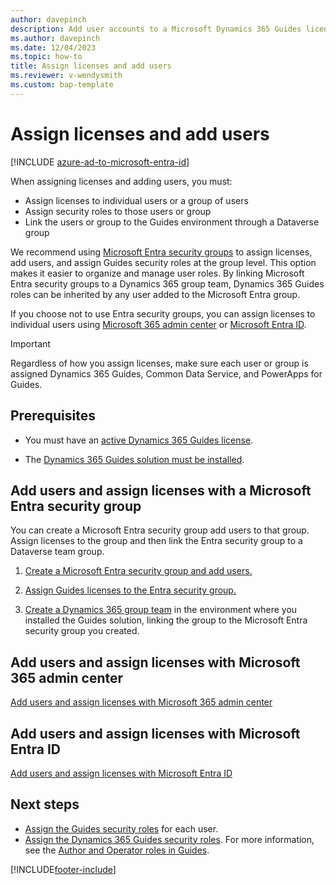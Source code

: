 ```yaml
---
author: davepinch
description: Add user accounts to a Microsoft Dynamics 365 Guides license.
ms.author: davepinch
ms.date: 12/04/2023
ms.topic: how-to
title: Assign licenses and add users
ms.reviewer: v-wendysmith
ms.custom: bap-template
---
```


# Assign licenses and add users

[!INCLUDE [azure-ad-to-microsoft-entra-id](../includes/azure-ad-to-microsoft-entra-id.md)]

When assigning licenses and adding users, you must:

- Assign licenses to individual users or a group of users
- Assign security roles to those users or group
- Link the users or group to the Guides environment through a Dataverse group

We recommend using [Microsoft Entra security groups](/entra/fundamentals/concept-group-based-licensing) to assign licenses, add users, and assign Guides security roles at the group level. This option makes it easier to organize and manage user roles. By linking Microsoft Entra security groups  to a Dynamics 365 group team, Dynamics 365 Guides roles can be inherited by any user added to the Microsoft Entra group.

If you choose not to use Entra security groups, you can assign licenses to individual users using [Microsoft 365 admin center](#add-users-and-assign-licenses-with-the-microsoft-365-admin-center) or [Microsoft Entra ID](#add-users-and-assign-licenses-with-microsoft-entra-id). 

> [!IMPORTANT]
> Regardless of how you assign licenses, make sure each user or group is assigned Dynamics 365 Guides, Common Data Service, and PowerApps for Guides.

## Prerequisites

- You must have an [active Dynamics 365 Guides license](buy-guides.md).

- The [Dynamics 365 Guides solution must be installed](install-guides.md).

## Add users and assign licenses with a Microsoft Entra security group

You can create a Microsoft Entra security group add users to that group. Assign licenses to the group and then link the Entra security group to a Dataverse team group.

1. [Create a Microsoft Entra security group and add users.](/entra/fundamentals/how-to-manage-groups)

1. [Assign Guides licenses to the Entra security group.](/entra/identity/users/licensing-groups-assign)

1. [Create a Dynamics 365 group team](/power-platform/admin/manage-group-teams#create-a-group-team) in the environment where you installed the Guides solution, linking the group to the Microsoft Entra security group you created.

## Add users and assign licenses with Microsoft 365 admin center

[Add users and assign licenses with Microsoft 365 admin center](/microsoft-365/admin/manage/assign-licenses-to-users)

## Add users and assign licenses with Microsoft Entra ID

[Add users and assign licenses with Microsoft Entra ID](/azure/active-directory/fundamentals/license-users-groups)

## Next steps

- [Assign the Guides security roles](assign-role.md) for each user.
- [Assign the Dynamics 365 Guides security roles](/power-platform/admin/manage-group-teams#manage-the-security-roles-of-a-team). For more information, see the [Author and Operator roles in Guides](admin-role-types.md).


[!INCLUDE[footer-include](../includes/footer-banner.md)]